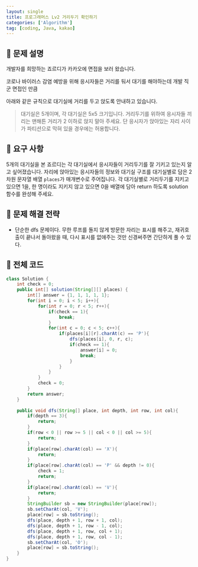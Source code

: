 ```yaml
---
layout: single
title: 프로그래머스 Lv2 거리두기 확인하기
categories: ['Algorithm']
tag: [coding, Java, kakao]
---
```




## 📘 문제 설명

개발자를 희망하는 죠르디가 카카오에 면접을 보러 왔습니다.

코로나 바이러스 감염 예방을 위해 응시자들은 거리를 둬서 대기를 해야하는데 개발 직군 면접인 만큼

아래와 같은 규칙으로 대기실에 거리를 두고 앉도록 안내하고 있습니다.

> 대기실은 5개이며, 각 대기실은 5x5 크기입니다. 거리두기를 위하여 응시자들 끼리는 맨해튼 거리가 2 이하로 앉지 말아 주세요. 단 응시자가 앉아있는 자리 사이가 파티션으로 막혀 있을 경우에는 허용합니다.
> 

## 📘 요구 사항

5개의 대기실을 본 죠르디는 각 대기실에서 응시자들이 거리두기를 잘 기키고 있는지 알고 싶어졌습니다. 자리에 앉아있는 응시자들의 정보와 대기실 구조를 대기실별로 담은 2차원 문자열 배열 `places`가 매개변수로 주어집니다. 각 대기실별로 거리두기를 지키고 있으면 1을, 한 명이라도 지키지 않고 있으면 0을 배열에 담아 return 하도록 solution 함수를 완성해 주세요.

## 📖 문제 해결 전략

- 단순한 dfs 문제이다. 무한 루프를 돌지 않게 방문한 자리는 표시를 해주고, 재귀호출이 끝나서 돌아왔을 때, 다시 표시를 없애주는 것만 신경써주면 간단하게 풀 수 있다.

## 📖 전체 코드

```java
class Solution {
    int check = 0;
    public int[] solution(String[][] places) {
        int[] answer = {1, 1, 1, 1, 1};
        for(int i = 0; i < 5; i++){
            for(int r = 0; r < 5; r++){
                if(check == 1){
                    break;
                }
                for(int c = 0; c < 5; c++){
                    if(places[i][r].charAt(c) == 'P'){
                        dfs(places[i], 0, r, c);
                        if(check == 1){
                            answer[i] = 0;
                            break;
                        }
                    }
                }
            }
            check = 0;
        }
        return answer;
    }
    
    public void dfs(String[] place, int depth, int row, int col){
        if(depth == 3){
            return;
        }
        if(row < 0 || row >= 5 || col < 0 || col >= 5){
            return;
        }
        if(place[row].charAt(col) == 'X'){
            return;
        }
        if(place[row].charAt(col) == 'P' && depth != 0){
            check = 1;
            return;
        }
        if(place[row].charAt(col) == 'V'){
            return;
        }
        StringBuilder sb = new StringBuilder(place[row]);
        sb.setCharAt(col, 'V');
        place[row] = sb.toString();
        dfs(place, depth + 1, row + 1, col);
        dfs(place, depth + 1, row - 1, col);
        dfs(place, depth + 1, row, col + 1);
        dfs(place, depth + 1, row, col - 1);
        sb.setCharAt(col, 'O');
        place[row] = sb.toString();
    }
}
```